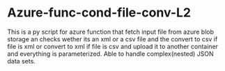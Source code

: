 # Azure-func-cond-file-conv-L2

This is a py script for azure function that fetch input file from azure blob storage an checks wether its an xml or a csv file and the convert to csv if file is xml or convert to xml if file is csv and upload it to another container and everything is parameterized. Able to handle complex(nested) JSON data sets.
